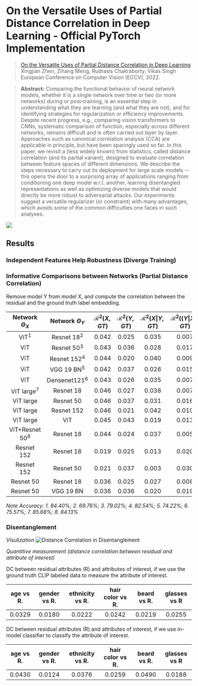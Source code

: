 # On the Versatile Uses of Partial Distance Correlation in Deep Learning - Official PyTorch Implementation
> [On the Versatile Uses of Partial Distance Correlation in Deep Learning](https://arxiv.org/abs/2207.09684)  
> Xingjian Zhen, Zihang Meng, Rudrasis Chakraborty, Vikas Singh 
> European Conference on Computer Vision (ECCV), 2022.

> **Abstract:** Comparing the functional behavior of neural network models, whether it is a single network over time or two (or more networks) during or post-training, is an essential step in understanding what they are learning (and what they are not), and for identifying strategies for regularization or efficiency improvements. Despite recent progress, e.g., comparing vision transformers to CNNs, systematic comparison of function, especially across different networks, remains difficult and is often carried out layer by layer. Approaches such as canonical correlation analysis (CCA) are applicable in principle, but have been sparingly used so far. In this paper, we revisit a (less widely known) from statistics, called distance correlation (and its partial variant), designed to evaluate correlation between feature spaces of different dimensions. We describe the steps necessary to carry out its deployment for large scale models -- this opens the door to a surprising array of applications ranging from conditioning one deep model w.r.t. another, learning disentangled representations as well as optimizing diverse models that would directly be more robust to adversarial attacks. Our experiments suggest a versatile regularizer (or constraint) with many advantages, which avoids some of the common difficulties one faces in such analyses. 

<a href="https://arxiv.org/abs/2207.09684" target="_blank"><img src="https://img.shields.io/badge/arXiv-2207.09684-b31b1b.svg"></a>


## Results

### Independent Features Help Robustness (Diverge Training)

### Informative Comparisons between Networks (Partial Distance Correlation)

Remove model Y from model X, and compute the correlation between the residual and the ground truth label embedding.


| Network $\Theta_X$ |  Network $\Theta_Y$ | $\mathcal{R}^2(X, GT)$ | $\mathcal{R}^2(Y, GT)$ | $\mathcal{R}^2(X\|Y, GT)$ | $\mathcal{R}^2((Y\|X), GT)$
|:---:|:---:|:---:|:---:|:---:|:---:|
| ViT$^1$     |  Resnet 18$^2$   |  0.042     |  0.025    |  0.035       |  0.007 |
| ViT         |  Resnet 50$^3$   |  0.043     |  0.036    |  0.028       |  0.017 |
| ViT         |  Resnet 152$^4$  |  0.044     |  0.020    |  0.040       |  0.009 |
| ViT         |  VGG 19 BN$^5$  |  0.042     |  0.037    |  0.026       |  0.015 |
| ViT         |  Densenet121$^6$ |  0.043     |  0.026    |  0.035       |  0.007 |
| ViT large$^7$   |  Resnet 18   |  0.046     |  0.027    |  0.038       |  0.007 |
| ViT large   |  Resnet 50   |  0.046     |  0.037    |  0.031       |  0.016 |
| ViT large   |  Resnet 152  |  0.046     |  0.021    |  0.042       |  0.010 |
| ViT large   |  ViT         |  0.045     |  0.043    |  0.019       |  0.013 |
| ViT+Resnet 50$^8$ |  Resnet 18  |  0.044     |  0.024    |  0.037       |  0.005 |
| Resnet 152  |  Resnet 18   |  0.019     |  0.025    |  0.013       |  0.020 |
| Resnet 152  |  Resnet 50   |  0.021     |  0.037    |  0.003       |  0.030 |
| Resnet 50   |  Resnet 18   |  0.036     |  0.025    |  0.027       |  0.008 |
| Resnet 50   |  VGG 19 BN   |  0.036     |  0.036    |  0.020       |  0.019| 

*Note Accuracy: 1. 84.40%; 2. 69.76%; 3. 79.02%; 4. 82.54%; 5. 74.22%; 6. 75.57%; 7. 85.68%; 8. 84.13%*



### Disentanglement

*Visulization*
![Distance Correlation in Disentanglement](Disentanglement/result/Disentanglement_result.png)

*Quantitive measurement (distance correlation between residual and attribute of interest)*

DC between residual attributes (R) and attributes of interest, if we use the ground truth CLIP labeled data to measure the attribute of interest.

| age vs R. | gender vs R. | ethnicity vs R. | hair color vs R. | beard vs R. | glasses vs R |
|:---:|:---:|:---:|:---:|:---:|:---:|
| 0.0329 | 0.0180 | 0.0222 | 0.0242 | 0.0219 | 0.0255 |

DC between residual attributes (R) and attributes of interest, if we use in-model classifier to classify the attribute of interest.

| age vs R. | gender vs R. | ethnicity vs R. | hair color vs R. | beard vs R. | glasses vs R |
|:---:|:---:|:---:|:---:|:---:|:---:|
| 0.0430 | 0.0124 | 0.0376 | 0.0259 | 0.0490 | 0.0188 |
